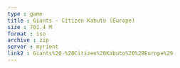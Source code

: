 ```yaml
---
type : game
title : Giants - Citizen Kabuto (Europe)
size : 701.4 M
format : iso
archive : zip
server : myrient
link2 : Giants%20-%20Citizen%20Kabuto%20%28Europe%29
---
```

